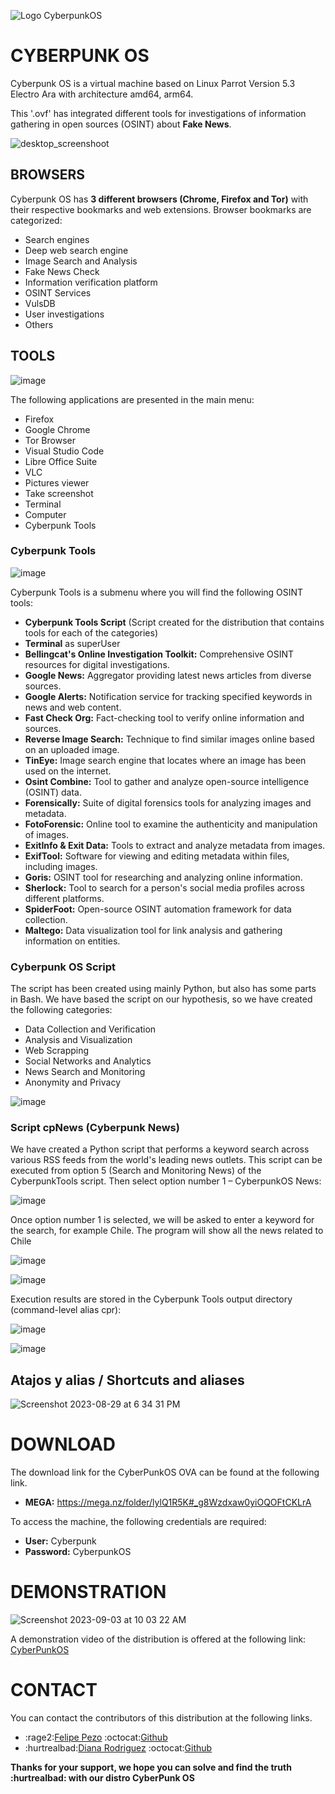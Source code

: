 ![Logo CyberpunkOS](https://github.com/cyberpunkOS/CyberPunkOS/assets/76630368/a9660b97-be5f-45b1-8ed5-7468813b009c)


# **CYBERPUNK OS**

Cyberpunk OS is a virtual machine based on Linux Parrot Version 5.3 Electro Ara with architecture amd64, arm64.

This '.ovf' has integrated different tools for investigations of information gathering in open sources (OSINT) about **Fake News**.

![desktop_screenshoot](https://github.com/cyberpunkOS/CyberPunkOS/assets/76630368/be945696-be9d-4be9-a2e6-0fb180dabe17)


## BROWSERS
Cyberpunk OS has **3 different browsers (Chrome, Firefox and Tor)** with their respective bookmarks and web extensions. Browser bookmarks are categorized:
- Search engines
- Deep web search engine
- Image Search and Analysis
- Fake News Check
- Information verification platform
- OSINT Services
- VulsDB
- User investigations
- Others

## TOOLS
![image](https://github.com/cyberpunkOS/CyberPunkOS/assets/76630368/dee59d3d-236d-411c-b6b0-f8b45715065a)

The following applications are presented in the main menu:
- Firefox
- Google Chrome
- Tor Browser
- Visual Studio Code
- Libre Office Suite
- VLC
- Pictures viewer
- Take screenshot
- Terminal
- Computer
- Cyberpunk Tools

### Cyberpunk Tools
![image](https://github.com/cyberpunkOS/CyberPunkOS/assets/76630368/4654e45a-547d-4715-b348-ebce2812dd2b)

Cyberpunk Tools is a submenu where you will find the following OSINT tools:
- **Cyberpunk Tools Script** (Script created for the distribution that contains tools for each of the categories)
- **Terminal** as superUser
- **Bellingcat's Online Investigation Toolkit:** Comprehensive OSINT resources for digital investigations.
- **Google News:** Aggregator providing latest news articles from diverse sources.
- **Google Alerts:** Notification service for tracking specified keywords in news and web content.
- **Fast Check Org:** Fact-checking tool to verify online information and sources.
- **Reverse Image Search:** Technique to find similar images online based on an uploaded image.
- **TinEye:** Image search engine that locates where an image has been used on the internet.
- **Osint Combine:** Tool to gather and analyze open-source intelligence (OSINT) data.
- **Forensically:** Suite of digital forensics tools for analyzing images and metadata.
- **FotoForensic:** Online tool to examine the authenticity and manipulation of images.
- **ExitInfo & Exit Data:** Tools to extract and analyze metadata from images.
- **ExifTool:** Software for viewing and editing metadata within files, including images.
- **Goris:** OSINT tool for researching and analyzing online information.
- **Sherlock:** Tool to search for a person's social media profiles across different platforms.
- **SpiderFoot:** Open-source OSINT automation framework for data collection.
- **Maltego:** Data visualization tool for link analysis and gathering information on entities.


### Cyberpunk OS Script
The script has been created using mainly Python, but also has some parts in Bash. We have based the script on our hypothesis, so we have created the following categories:
- Data Collection and Verification
- Analysis and Visualization
- Web Scrapping
- Social Networks and Analytics
- News Search and Monitoring
- Anonymity and Privacy

![image](https://github.com/cyberpunkOS/CyberPunkOS/assets/76630368/c812ad73-7957-409b-b008-03357b66de18)


### Script cpNews (Cyberpunk News)
We have created a Python script that performs a keyword search across various RSS feeds from the world's leading news outlets. This script can be executed from option 5 (Search and Monitoring News) of the CyberpunkTools script. Then select option number 1 – CyberpunkOS News:

![image](https://github.com/cyberpunkOS/CyberPunkOS/assets/76630368/38343247-658a-42eb-9269-fdcb1316fce1)
     
Once option number 1 is selected, we will be asked to enter a keyword for the search, for example Chile. The program will show all the news related to Chile

![image](https://github.com/cyberpunkOS/CyberPunkOS/assets/76630368/221ee5e9-f9db-4ba2-b3c1-b4324ecc804c)

![image](https://github.com/cyberpunkOS/CyberPunkOS/assets/76630368/47941acd-c954-4ced-9197-cf6ec46be0ce)


Execution results are stored in the Cyberpunk Tools output directory (command-level alias cpr):

![image](https://github.com/cyberpunkOS/CyberPunkOS/assets/76630368/302a4cb1-28a5-44e2-bd97-d1f78907cd46)

![image](https://github.com/cyberpunkOS/CyberPunkOS/assets/76630368/2a120e19-8153-45e3-8181-2f310e2a0a0b)


## Atajos y alias / Shortcuts and aliases
![Screenshot 2023-08-29 at 6 34 31 PM](https://github.com/cyberpunkOS/CyberPunkOS/assets/76630368/5bb3ae9b-62c7-41de-b56f-f8cdc0a79e61)


# DOWNLOAD

The download link for the CyberPunkOS OVA can be found at the following link.
- **MEGA:** https://mega.nz/folder/lylQ1R5K#_g8Wzdxaw0yiOQOFtCKLrA 

To access the machine, the following credentials are required:
- **User:** Cyberpunk
- **Password:** CyberpunkOS


# DEMONSTRATION
![Screenshot 2023-09-03 at 10 03 22 AM](https://github.com/Cl4r4-5/OriON/assets/143293277/6259e6ca-9918-4f11-b3c7-ebd39aa9cb22)

A demonstration video of the distribution is offered at the following link: [CyberPunkOS](https://www.youtube.com/watch?v=TD_dXGuYtzo)



# CONTACT

You can contact the contributors of this distribution at the following links.
- :rage2:[Felipe Pezo](https://www.linkedin.com/in/fepezoabarca/)                          :octocat:[Github](https://github.com/fepezoabarca)
- :hurtrealbad:[Diana Rodriguez](https://www.linkedin.com/in/dianarodriguezcosme/)         :octocat:[Github](https://github.com/diannita)

**Thanks for your support, we hope you can solve and find the truth :hurtrealbad: with our distro CyberPunk OS**